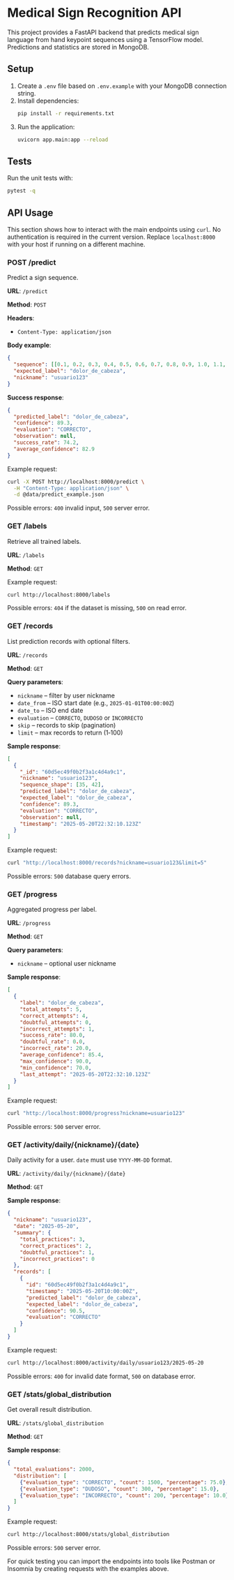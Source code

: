 # Medical Sign Recognition API

This project provides a FastAPI backend that predicts medical sign language from hand keypoint sequences using a TensorFlow model. Predictions and statistics are stored in MongoDB.

## Setup

1. Create a `.env` file based on `.env.example` with your MongoDB connection string.
2. Install dependencies:
   ```bash
   pip install -r requirements.txt
   ```
3. Run the application:
   ```bash
   uvicorn app.main:app --reload
   ```

## Tests

Run the unit tests with:
```bash
pytest -q
```

## API Usage

This section shows how to interact with the main endpoints using `curl`. No authentication is required in the current version. Replace `localhost:8000` with your host if running on a different machine.

### POST /predict
Predict a sign sequence.

**URL**: `/predict`

**Method**: `POST`

**Headers**:
- `Content-Type: application/json`

**Body example**:
```json
{
  "sequence": [[0.1, 0.2, 0.3, 0.4, 0.5, 0.6, 0.7, 0.8, 0.9, 1.0, 1.1, 1.2, 1.3, 1.4, 1.5, 1.6, 1.7, 1.8, 1.9, 2.0, 2.1, 2.2, 2.3, 2.4, 2.5, 2.6, 2.7, 2.8, 2.9, 3.0, 3.1, 3.2, 3.3, 3.4, 3.5, 3.6, 3.7, 3.8, 3.9, 4.0, 4.1, 4.2], ... 35 frames],
  "expected_label": "dolor_de_cabeza",
  "nickname": "usuario123"
}
```

**Success response**:
```json
{
  "predicted_label": "dolor_de_cabeza",
  "confidence": 89.3,
  "evaluation": "CORRECTO",
  "observation": null,
  "success_rate": 74.2,
  "average_confidence": 82.9
}
```

Example request:
```bash
curl -X POST http://localhost:8000/predict \
  -H "Content-Type: application/json" \
  -d @data/predict_example.json
```

Possible errors: `400` invalid input, `500` server error.

### GET /labels
Retrieve all trained labels.

**URL**: `/labels`

**Method**: `GET`

Example request:
```bash
curl http://localhost:8000/labels
```

Possible errors: `404` if the dataset is missing, `500` on read error.

### GET /records
List prediction records with optional filters.

**URL**: `/records`

**Method**: `GET`

**Query parameters**:
- `nickname` – filter by user nickname
- `date_from` – ISO start date (e.g., `2025-01-01T00:00:00Z`)
- `date_to` – ISO end date
- `evaluation` – `CORRECTO`, `DUDOSO` or `INCORRECTO`
- `skip` – records to skip (pagination)
- `limit` – max records to return (1‑100)

**Sample response**:
```json
[
  {
    "_id": "60d5ec49f0b2f3a1c4d4a9c1",
    "nickname": "usuario123",
    "sequence_shape": [35, 42],
    "predicted_label": "dolor_de_cabeza",
    "expected_label": "dolor_de_cabeza",
    "confidence": 89.3,
    "evaluation": "CORRECTO",
    "observation": null,
    "timestamp": "2025-05-20T22:32:10.123Z"
  }
]
```

Example request:
```bash
curl "http://localhost:8000/records?nickname=usuario123&limit=5"
```

Possible errors: `500` database query errors.

### GET /progress
Aggregated progress per label.

**URL**: `/progress`

**Method**: `GET`

**Query parameters**:
- `nickname` – optional user nickname

**Sample response**:
```json
[
  {
    "label": "dolor_de_cabeza",
    "total_attempts": 5,
    "correct_attempts": 4,
    "doubtful_attempts": 0,
    "incorrect_attempts": 1,
    "success_rate": 80.0,
    "doubtful_rate": 0.0,
    "incorrect_rate": 20.0,
    "average_confidence": 85.4,
    "max_confidence": 90.0,
    "min_confidence": 70.0,
    "last_attempt": "2025-05-20T22:32:10.123Z"
  }
]
```

Example request:
```bash
curl "http://localhost:8000/progress?nickname=usuario123"
```

Possible errors: `500` server error.

### GET /activity/daily/{nickname}/{date}
Daily activity for a user. `date` must use `YYYY-MM-DD` format.

**URL**: `/activity/daily/{nickname}/{date}`

**Method**: `GET`

**Sample response**:
```json
{
  "nickname": "usuario123",
  "date": "2025-05-20",
  "summary": {
    "total_practices": 3,
    "correct_practices": 2,
    "doubtful_practices": 1,
    "incorrect_practices": 0
  },
  "records": [
    {
      "id": "60d5ec49f0b2f3a1c4d4a9c1",
      "timestamp": "2025-05-20T10:00:00Z",
      "predicted_label": "dolor_de_cabeza",
      "expected_label": "dolor_de_cabeza",
      "confidence": 90.5,
      "evaluation": "CORRECTO"
    }
  ]
}
```

Example request:
```bash
curl http://localhost:8000/activity/daily/usuario123/2025-05-20
```

Possible errors: `400` for invalid date format, `500` on database error.

### GET /stats/global_distribution
Get overall result distribution.

**URL**: `/stats/global_distribution`

**Method**: `GET`

**Sample response**:
```json
{
  "total_evaluations": 2000,
  "distribution": [
    {"evaluation_type": "CORRECTO", "count": 1500, "percentage": 75.0},
    {"evaluation_type": "DUDOSO", "count": 300, "percentage": 15.0},
    {"evaluation_type": "INCORRECTO", "count": 200, "percentage": 10.0}
  ]
}
```

Example request:
```bash
curl http://localhost:8000/stats/global_distribution
```

Possible errors: `500` server error.

For quick testing you can import the endpoints into tools like Postman or Insomnia by creating requests with the examples above.
